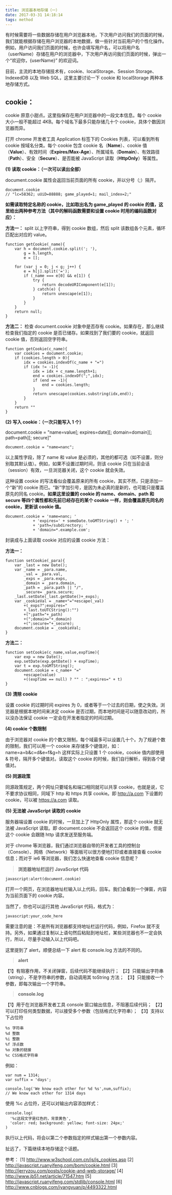 ```yaml
---
title: 浏览器本地存储（一）
date: 2017-03-31 14:18:14
tags: method
---
```


有时候需要将一些数据存储在用户浏览器本地，下次用户访问我们的页面的时候，我们就能根据存储在用户浏览器的本地数据，做一些针对当前用户的个性化操作。例如，用户访问我们页面的时候，也许会填写用户名，可以将用户名（userName）存储在用户的浏览器中，下次用户再访问我们页面的时候，弹出一个“欢迎你，{userName}” 的欢迎词。

<!-- more -->

目前，主流的本地存储技术有，cookie、localStorage、Session Storage、IndexedDB 以及 Web SQL，这里主要讨论一下 cookie 和 localStorage 两种本地存储方式。

## cookie：

cookie 原意小甜点。这里指保存在用户浏览器中的一段文本信息。每个 cookie 大小一般不能超过 4KB。每个域名下最多只能存储几十个 cookie，具体个数因浏览器而异。

打开 chrome 开发者工具 Application 标签下的 Cookies 列表，可以看到所有 cookie 按域名分类。每个 cookie 包含 cookie 名（**Name**）、cookie 值（**Value**）、有效时间（**Expires/Max-Age**）、所属域名（**Domain**）、有效路径（**Path**）、安全（**Secure**）、是否能被 JavaScript 读取（**HttpOnly**）等属性。

**(1) 读取 cookie：（一次可以读出全部）**

document.cookie 属性会返回当前页面的所有 cookie，并以分号（;）隔开。

```
document.cookie
// "lc=58362; uUiD=88888; game_played=1; mail_index=2;"
```

**如需读取特定名称的 cookie，比如取出名为 game_played 的 cookie 的值，这里给出两种参考方法（其中的解码函数需要和设置 cookie 时用的编码函数对应）：**

**方法一：**
split 以上字符串，得到 cookie 数组，然后 split 该数组各个元素，循环匹配出对应的 value。

```
function getCookie(_name){
    var h = document.cookie.split('; '),
        g = h.length,
        e = [];

    for (var j = 0; j < g; j++) {
        e = h[j].split('=');
        if (_name === e[0] && e[1]) {
            try {
                return decodeURIComponent(e[1]);
            } catch(e) {
                return unescape(e[1]);
            }
        }
    }
    return null;
}
```

**方法二：**
检查 document.cookie 对象中是否存有 cookie。如果存在，那么继续检查我们指定的 cookie 是否已储存。如果找到了我们要的 cookie，就返回 cookie 值，否则返回空字符串。

```
function getCookie(c_name){
    var cookies = document.cookie;
    if (cookies.length > 0){
        idx = cookies.indexOf(c_name + "=")
        if (idx != -1){ 
            idx = idx + c_name.length+1; 
            end = cookies.indexOf(";",idx);
            if (end == -1){
                end = cookies.length;
            }
            return unescape(cookies.substring(idx,end));
        } 
    }
    return ""
}
```

**(2) 写入 cookie：（一次只能写入 1 个）**

document.cookie = "name=value[; expires=date][; domain=domain][; path=path][; secure]"

```
document.cookie = "name=nanc";
```

以上属性字段，除了 name 和 value 是必须的，其他的都可选（如不设置，则分别取其默认值）。例如，如果不设置过期时间，则该 cookie 只在当前会话（session）有效，一旦浏览器关闭，这个 cookie 就会失效。

这种设置 cookie 的写法看似会覆盖原来的所有 cookie，其实不然，只是添加一个“新”的 cookie 而已。“新”字加引号，是因为未必真的是新的，也可能只是覆盖原先的同名 cookie。**如果这里设置的 cookie 的 name、domain、path 和 secure 等四个属性都和先前已经存在的某个 cookie 一样，则会覆盖原先同名的 cookie，更新该 cookie 值。**

```
document.cookie = 'name=nanc; '
            + 'expires=' + someDate.toGMTString() + '; '
            + 'path=/subdirectory; '
            + 'domain=*.example.com';
```
封装成与上面读取 cookie 对应的设置 cookie 方法：

**方法一：**

```
function setCookie(_para){
    var _last = new Date();
    var _name = _para.name,
        _val = _para.val,
        _exps = _para.exps,
        _domain = _para.domain,
        _path = _para.path || "/",
        _secure= _para.secure;
    _last.setDate(_last.getDate()+_exps);
    var _cookieVal = _name+"="+escape(_val)
        +(_exps?";expires="
        +_last.toUTCString():"")
        +(";path="+_path)
        +(";domain="+_domain)
        +(";secure="+_secure);
    document.cookie = _cookieVal;
}
```

**方法二：**

```
function setCookie(c_name,value,expTime){
    var exp = new Date();
    exp.setDate(exp.getDate() + expTime);
    var t = exp.toGMTString();
    document.cookie = c_name+ "=" 
        +escape(value)
        +((expTime == null) ? "" : ";expires=" + t)
}
```

**(3) 清除 cookie**

设置 cookie 的过期时间 expires 为 0，或者等于一个过去的日期，使之失效。浏览器是根据本地时间来决定 cookie 是否过期，而本地时间是可以随意改动的，所以没办法保证 cookie 一定会在开发者指定的时间过期。

**(4) cookie 个数限制**

由于浏览器对 cookie 的个数又限制，每个域最多可以设置几十个。为了规避个数的限制，我们可以用一个 cookie 来存储多个键值对，如：name=a=b&c=d&e=f&g=h 这样实际上只设置 1 个 cookie，cookie 值内部使用 & 符号，隔开多个键值对。读取这个 cookie 的时候，我们自行解析，得到各个键值对。

**(5) 同源政策**

同源政策规定，两个网址只要域名和端口相同就可以共享 cookie，也就是说，它不要求协议相同，同域下 http 和 https 共享 cookie。即 http://a.com 下设置的 cookie，可以被 https://a.com 读取。

**(5) 无法被 JavaScript  读取的 cookie**

服务器端设置 cookie 的时候，一旦加上了 HttpOnly 属性，那这个 cookie 就无法被 JavaScript 读取。即 document.cookie 不会返回这个 cookie 的值，但是这个 cookie 会跟随 http 请求发送至服务端。

对于 chrome 等浏览器，我们通过浏览器自带的开发者工具的控制台（Console）、网络（Network）等面板可以很方便地打印或者直接查看 cookie 信息；而对于 ie6 等浏览器，我们怎么快速地查看 cookie 信息呢？

> **浏览器地址栏运行 JavaScript 代码**

```
javascript:alert(document.cookie)
```

打开一个网页，在浏览器地址栏输入以上代码，回车。我们会看到一个弹窗，内容为当前页面下的 cookie 内容。

当然了，你也可以运行其他 JavaScript 代码，格式为：

```
javascript:your_code_here
```

需要注意的是：不是所有浏览器都支持地址栏运行代码，例如，Firefox 就不支持。另外，如果通过复制以上语句然后粘贴到地址栏，某些浏览器也不一定会执行，所以，尽量手动输入以上代码吧。

这里提到了 alert，顺便总结一下 alert 和 console.log 方法的不同的。

> **alert**

【1】有阻塞作用，不关闭弹窗，后续代码不能继续执行；
【2】只能输出字符串（string），不是字符串的参数，自动调用其 toString 方法；
【3】只能接收一个参数，即每次输出一个字符串。

> **console.log**

【1】用于在浏览器开发者工具 console 窗口输出信息，不阻塞后续代码；
【2】可以打印任何类型数据，可以接受多个参数（包括格式化字符串）；
【3】支持以下占位符

```
%s 字符串
%d 整数
%i 整数
%f 浮点数
%o 对象的链接
%c CSS格式字符串
```

例如：

```
var num = 1314;
var suffix = 'days';

console.log('We know each other for %d %s',num,suffix);
// We know each other for 1314 days
```

使用 %c 占位符，还可以对输出内容添加样式：

```
console.log(
  '%c这段文字是红色的，背景黄色',
  'color: red; background: yellow; font-size: 24px;'
)
```

执行以上代码，将会以第二个参数指定的样式输出第一个参数内容。

扯远了，下篇继续本地存储这个话题。


参考：
[1] http://www.w3school.com.cn/js/js_cookies.asp
[2] http://javascript.ruanyifeng.com/bom/cookie.html
[3] http://jerryzou.com/posts/cookie-and-web-storage/
[4] http://www.jb51.net/article/71547.htm
[5] http://javascript.ruanyifeng.com/stdlib/console.html
[6] http://www.cnblogs.com/iyangyuan/p/4493322.html